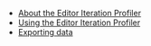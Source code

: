 * [About the Editor Iteration Profiler](index)
* [Using the Editor Iteration Profiler](editor-iteration-profiler)
* [Exporting data](exporting-data)